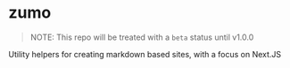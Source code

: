 # zumo

> NOTE: This repo will be treated with a `beta` status until v1.0.0

Utility helpers for creating markdown based sites, with a focus on Next.JS
